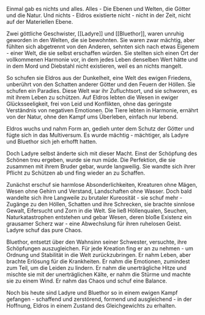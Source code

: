 Einmal gab es nichts und alles. Alles - Die Ebenen und Welten, die Götter und die Natur. Und nichts - Eldros existierte nicht - nicht in der Zeit, nicht auf der Materiellen Ebene.

Zwei göttliche Geschwister, [[Ladyre]] und [[Bluethor]], waren unruhig geworden in den Welten, die sie bewohnten. Sie waren zwar mächtig, aber fühlten sich abgetrennt von den Anderen, sehnten sich nach etwas Eigenem - einer Welt, die sie selbst erschaffen würden. Sie stellten sich einen Ort der vollkommenen Harmonie vor, in dem jedes Leben denselben Wert hätte und in dem Mord und Diebstahl nicht existieren, weil es an nichts mangelt.

So schufen sie Eldros aus der Dunkelheit, eine Welt des ewigen Friedens, unberührt von den Schatten anderer Götter und den Feuern der Höllen. Sie schufen ein Paradies. Diese Welt war ihr Zufluchtsort, und sie schworen, es mit ihrem Leben zu schützen. Auf Eldros lebten die Wesen in ewiger Glücksseeligkeit, frei von Leid und Konflikten, ohne das geringste Verständnis von negativen Emotionen. Die Tiere lebten in Harmonie, ernährt von der Natur, ohne den Kampf ums Überleben, einfach nur lebend.

Eldros wuchs und nahm Form an, gedieh unter dem Schutz der Götter und fügte sich in das Multiversum. Es wurde mächtig - mächtiger, als Ladyre und Bluethor sich jeh erhofft hatten.

Doch Ladyre selbst änderte sich mit dieser Macht. Einst der Schöpfung des Schönen treu ergeben, wurde sie nun müde. Die Perfektion, die sie zusammen mit ihrem Bruder gebar, wurde langweilig. Sie wandte sich ihrer Pflicht zu Schützen ab und fing wieder an zu Schaffen.

Zunächst erschuf sie harmlose Absonderlichkeiten, Kreaturen ohne Mägen, Wesen ohne Gehirn und Verstand, Landschaften ohne Wasser. Doch  bald wandelte sich ihre Langweile zu brutaler Kureosität - sie schuf mehr - Zugänge zu den Höllen, Schatten und ihre Schrecken, sie brachte sinnlose Gewalt, Eifersucht und Zorn in die Welt. Sie ließ Höllenqualen, Seuchen, Naturkatastrophen entstehen und gebar Wesen, deren bloße Existenz ein grausamer Scherz war - eine Abwechslung für ihren ruhelosen Geist.
Ladyre schuf das pure Chaos.

Bluethor, entsetzt über den Wahnsinn seiner Schwester, versuchte, ihre Schöpfungen auszugleichen. Für jede Kreation fing er an zu nehmen - um Ordnung und Stabilität in die Welt zurückzubringen.
Er nahm Leben, aber brachte Erlösung für die Krankheiten. Er nahm die Emotionen, zumindest zum Teil, um die Leiden zu lindern. Er nahm die unerträgliche Hitze und mischte sie mit der unerträglichen Kälte, er nahm die Stürme und machte sie zu einem Wind.
Er nahm das Chaos und schuf eine Balance.

Noch bis heute sind Ladyre und Bluethor so in einem ewigen Kampf gefangen - schaffend und zerstörend, formend und ausgleichend - in der Hoffnung, Eldros in einem Zustand des Gleichgewichts zu erhalten.